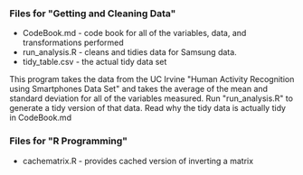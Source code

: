 ### Files for "Getting and Cleaning Data"
* CodeBook.md - code book for all of the variables, data, and transformations performed
* run_analysis.R - cleans and tidies data for Samsung data. 
* tidy_table.csv - the actual tidy data set

This program takes the data from the UC Irvine "Human Activity Recognition using Smartphones Data Set" and takes the average of the mean and standard deviation for all of the variables measured.
Run "run_analysis.R" to generate a tidy version of that data.
Read why the tidy data is actually tidy in CodeBook.md

### Files for "R Programming"
* cachematrix.R - provides cached version of inverting a matrix
